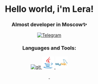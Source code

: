 <div id="header" align="center">
    <h1>Hello world, i'm Lera!</h1>
    <h3>Almost developer in Moscow✨</h3>
</div>

<div id="socials" align="center">
   <a href="https://t.me/ledeylin">
    <img src="https://img.shields.io/badge/Telegram-blue?style=for-the-badge&logo=telegram&logoColor=white" alt="Telegram"/>
  </a>
</div>

<h3 align="center">Languages and Tools:</h3>
<p align="center"> <a href="https://www.w3schools.com/cpp/" target="_blank" rel="noreferrer">
  <img
src="https://www.vectorlogo.zone/logos/git-scm/git-scm-icon.svg" alt="git" width="40" height="40"/> </a> <a href="https://www.java.com" target="_blank" rel="noreferrer"> 
  <img src="https://raw.githubusercontent.com/devicons/devicon/master/icons/java/java-original.svg" alt="java" width="40" height="40"/> </a> <a href="https://www.mysql.com/" target="_blank" rel="noreferrer"> 
  <img src="https://raw.githubusercontent.com/devicons/devicon/master/icons/mysql/mysql-original-wordmark.svg" alt="mysql" width="40" height="40"/> </a> <a href="https://www.python.org" target="_blank" rel="noreferrer">

<div id="stat1" align="center">
    <img src="http://github-profile-summary-cards.vercel.app/api/cards/profile-details?username=ledeylin&theme=default" alt=""/>
    <img src="http://github-profile-summary-cards.vercel.app/api/cards/most-commit-language?username=ledeylin&theme=default" alt=""/>
</div>
